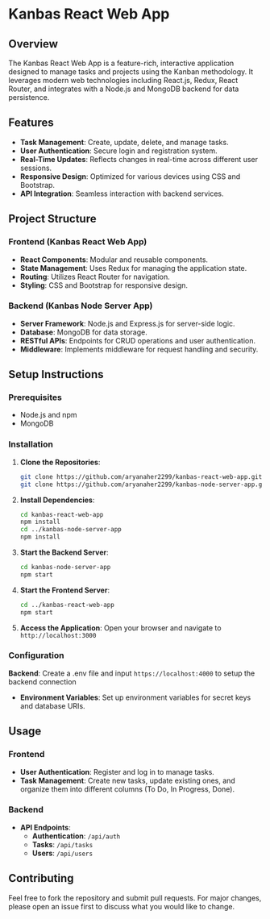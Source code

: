 
# Kanbas React Web App
## Overview

The Kanbas React Web App is a feature-rich, interactive application designed to manage tasks and projects using the Kanban methodology. It leverages modern web technologies including React.js, Redux, React Router, and integrates with a Node.js and MongoDB backend for data persistence.

## Features

- **Task Management**: Create, update, delete, and manage tasks.
- **User Authentication**: Secure login and registration system.
- **Real-Time Updates**: Reflects changes in real-time across different user sessions.
- **Responsive Design**: Optimized for various devices using CSS and Bootstrap.
- **API Integration**: Seamless interaction with backend services.

## Project Structure

### Frontend (Kanbas React Web App)
- **React Components**: Modular and reusable components.
- **State Management**: Uses Redux for managing the application state.
- **Routing**: Utilizes React Router for navigation.
- **Styling**: CSS and Bootstrap for responsive design.

### Backend (Kanbas Node Server App)
- **Server Framework**: Node.js and Express.js for server-side logic.
- **Database**: MongoDB for data storage.
- **RESTful APIs**: Endpoints for CRUD operations and user authentication.
- **Middleware**: Implements middleware for request handling and security.

## Setup Instructions

### Prerequisites

- Node.js and npm
- MongoDB

### Installation

1. **Clone the Repositories**:
    ```bash
    git clone https://github.com/aryanaher2299/kanbas-react-web-app.git
    git clone https://github.com/aryanaher2299/kanbas-node-server-app.git
    ```

2. **Install Dependencies**:
    ```bash
    cd kanbas-react-web-app
    npm install
    cd ../kanbas-node-server-app
    npm install
    ```

3. **Start the Backend Server**:
    ```bash
    cd kanbas-node-server-app
    npm start
    ```

4. **Start the Frontend Server**:
    ```bash
    cd ../kanbas-react-web-app
    npm start
    ```

5. **Access the Application**:
    Open your browser and navigate to `http://localhost:3000`

### Configuration
 **Backend**: Create a .env file and input `https://localhost:4000` to setup the backend connection 
- **Environment Variables**: Set up environment variables for secret keys and database URIs.

## Usage

### Frontend
- **User Authentication**: Register and log in to manage tasks.
- **Task Management**: Create new tasks, update existing ones, and organize them into different columns (To Do, In Progress, Done).

### Backend
- **API Endpoints**:
    - **Authentication**: `/api/auth`
    - **Tasks**: `/api/tasks`
    - **Users**: `/api/users`

## Contributing

Feel free to fork the repository and submit pull requests. For major changes, please open an issue first to discuss what you would like to change.
